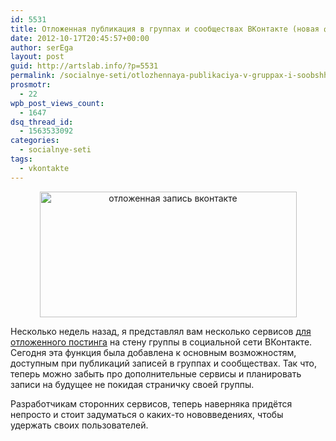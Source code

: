 ```yaml
---
id: 5531
title: Отложенная публикация в группах и сообществах ВКонтакте (новая функция)
date: 2012-10-17T20:45:57+00:00
author: serEga
layout: post
guid: http://artslab.info/?p=5531
permalink: /socialnye-seti/otlozhennaya-publikaciya-v-gruppax-i-soobshhestvax-vkontakte-novaya-funkciya/
prosmotr:
  - 22
wpb_post_views_count:
  - 1647
dsq_thread_id:
  - 1563533092
categories:
  - socialnye-seti
tags:
  - vkontakte
---
```

<center>
  <a href="{{site.img_cdn}}/otlozhennaya_publikaciya_vk.png"><img src="{{site.img_cdn}}/otlozhennaya_publikaciya_vk.png" alt="отложенная запись вконтакте" title="otlozhennaya_publikaciya_vk" width="411" height="201" class="aligncenter size-full wp-image-5533" srcset="{{site.img_cdn}}/otlozhennaya_publikaciya_vk.png 411w, {{site.img_cdn}}/otlozhennaya_publikaciya_vk-300x146.png 300w" sizes="(max-width: 411px) 100vw, 411px" /></a>
</center>

Несколько недель назад, я представлял вам несколько сервисов [для отложенного постинга](http://artslab.info/news/otlozhennaya-avtopublikaciya-v-gruppu-vkontakte/ "Отложенная автопубликация в группу ВКонтакте") на стену группы в социальной сети ВКонтакте. Сегодня эта функция была добавлена к основным возможностям, доступным при публикаций записей в группах и сообществах. Так что, теперь можно забыть про дополнительные сервисы и планировать записи на будущее не покидая страничку своей группы.

Разработчикам сторонних сервисов, теперь наверняка придётся непросто и стоит задуматься о каких-то нововведениях, чтобы удержать своих пользователей.
